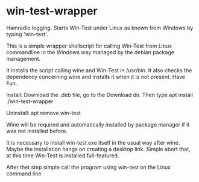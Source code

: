 # win-test-wrapper

Hamradio logging. Starts Win-Test under Linux as known from Windows by typing 'win-test'.

This is a simple wrapper shellscript for calling Win-Test from Linux commandline in the Windows way managed by the debian package management. 

It installs the script calling wine and Win-Test in /usr/bin. It also checks the dependency concerning wine and installs it when it is not present. Have Fun.

Install: 
Download the .deb file, go to the Download dir. Then type
  apt install ./win-test-wrapper

Uninstall:
  apt remove win-test


Wine will be required and automatically installed by package manager if it was not installed before.

It is necessary to install win-test.exe itself in the usual way after
  wine. Maybe the installation hangs on creating a desktop link. Simple abort that, at this time Win-Test is installed full-featured.

After thet step simple call the program using 
  win-test
on the Linux command line
